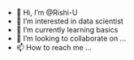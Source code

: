 - 👋 Hi, I’m @Rishi-U
- 👀 I’m interested in data scientist 
- 🌱 I’m currently learning basics 
- 💞️ I’m looking to collaborate on ...
- 📫 How to reach me ...

<!---
Rishi-U/Rishi-U is a ✨ special ✨ repository because its `README.md` (this file) appears on your GitHub profile.
You can click the Preview link to take a look at your changes.
--->
